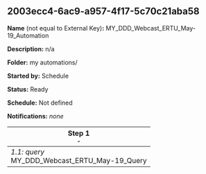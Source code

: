 ## 2003ecc4-6ac9-a957-4f17-5c70c21aba58

**Name** (not equal to External Key)**:** MY_DDD_Webcast_ERTU_May-19_Automation

**Description:** n/a

**Folder:** my automations/

**Started by:** Schedule

**Status:** Ready

**Schedule:** Not defined

**Notifications:** _none_


| Step 1<br>_<small>-</small>_ |
| --- |
| _1.1: query_<br>MY_DDD_Webcast_ERTU_May-19_Query |
